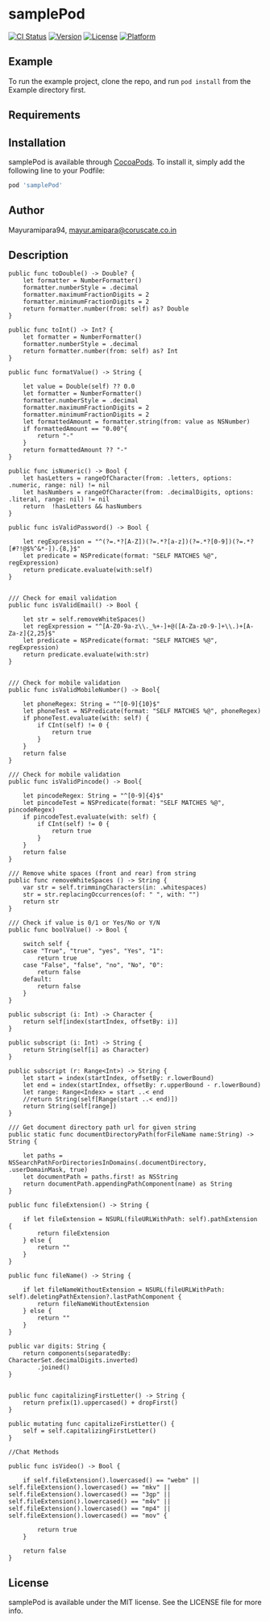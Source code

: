 # samplePod

[![CI Status](https://img.shields.io/travis/Mayuramipara94/samplePod.svg?style=flat)](https://travis-ci.org/Mayuramipara94/samplePod)
[![Version](https://img.shields.io/cocoapods/v/samplePod.svg?style=flat)](https://cocoapods.org/pods/samplePod)
[![License](https://img.shields.io/cocoapods/l/samplePod.svg?style=flat)](https://cocoapods.org/pods/samplePod)
[![Platform](https://img.shields.io/cocoapods/p/samplePod.svg?style=flat)](https://cocoapods.org/pods/samplePod)

## Example

To run the example project, clone the repo, and run `pod install` from the Example directory first.

## Requirements

## Installation

samplePod is available through [CocoaPods](https://cocoapods.org). To install
it, simply add the following line to your Podfile:

```ruby
pod 'samplePod'
```

## Author

Mayuramipara94, mayur.amipara@coruscate.co.in

## Description

    public func toDouble() -> Double? {
        let formatter = NumberFormatter()
        formatter.numberStyle = .decimal
        formatter.maximumFractionDigits = 2
        formatter.minimumFractionDigits = 2
        return formatter.number(from: self) as? Double
    }
    
    public func toInt() -> Int? {
        let formatter = NumberFormatter()
        formatter.numberStyle = .decimal
        return formatter.number(from: self) as? Int
    }
    
    public func formatValue() -> String {
        
        let value = Double(self) ?? 0.0
        let formatter = NumberFormatter()
        formatter.numberStyle = .decimal
        formatter.maximumFractionDigits = 2
        formatter.minimumFractionDigits = 2
        let formattedAmount = formatter.string(from: value as NSNumber)
        if formattedAmount == "0.00"{
            return "-"
        }
        return formattedAmount ?? "-"
    }
    
    public func isNumeric() -> Bool {
        let hasLetters = rangeOfCharacter(from: .letters, options: .numeric, range: nil) != nil
        let hasNumbers = rangeOfCharacter(from: .decimalDigits, options: .literal, range: nil) != nil
        return  !hasLetters && hasNumbers
    }
    
    public func isValidPassword() -> Bool {
        
        let regExpression = "^(?=.*?[A-Z])(?=.*?[a-z])(?=.*?[0-9])(?=.*?[#?!@$%^&*-]).{8,}$"
        let predicate = NSPredicate(format: "SELF MATCHES %@", regExpression)
        return predicate.evaluate(with:self)
    }
    
    
    /// Check for email validation
    public func isValidEmail() -> Bool {
        
        let str = self.removeWhiteSpaces()
        let regExpression = "^[A-Z0-9a-z\\._%+-]+@([A-Za-z0-9-]+\\.)+[A-Za-z]{2,25}$"
        let predicate = NSPredicate(format: "SELF MATCHES %@", regExpression)
        return predicate.evaluate(with:str)
    }
    
    
    /// Check for mobile validation
    public func isValidMobileNumber() -> Bool{
        
        let phoneRegex: String = "^[0-9]{10}$"
        let phoneTest = NSPredicate(format: "SELF MATCHES %@", phoneRegex)
        if phoneTest.evaluate(with: self) {
            if CInt(self) != 0 {
                return true
            }
        }
        return false
    }
    
    /// Check for mobile validation
    public func isValidPincode() -> Bool{
        
        let pincodeRegex: String = "^[0-9]{4}$"
        let pincodeTest = NSPredicate(format: "SELF MATCHES %@", pincodeRegex)
        if pincodeTest.evaluate(with: self) {
            if CInt(self) != 0 {
                return true
            }
        }
        return false
    }
    
    /// Remove white spaces (front and rear) from string
    public func removeWhiteSpaces () -> String {
        var str = self.trimmingCharacters(in: .whitespaces)
        str = str.replacingOccurrences(of: " ", with: "")
        return str
    }
    
    /// Check if value is 0/1 or Yes/No or Y/N
    public func boolValue() -> Bool {
        
        switch self {
        case "True", "true", "yes", "Yes", "1":
            return true
        case "False", "false", "no", "No", "0":
            return false
        default:
            return false
        }
    }
    
    public subscript (i: Int) -> Character {
        return self[index(startIndex, offsetBy: i)]
    }
    
    public subscript (i: Int) -> String {
        return String(self[i] as Character)
    }
    
    public subscript (r: Range<Int>) -> String {
        let start = index(startIndex, offsetBy: r.lowerBound)
        let end = index(startIndex, offsetBy: r.upperBound - r.lowerBound)
        let range: Range<Index> = start ..< end
        //return String(self[Range(start ..< end)])
        return String(self[range])
    }
    
    /// Get document directory path url for given string
    public static func documentDirectoryPath(forFileName name:String) -> String {
        
        let paths = NSSearchPathForDirectoriesInDomains(.documentDirectory, .userDomainMask, true)
        let documentPath = paths.first! as NSString
        return documentPath.appendingPathComponent(name) as String
    }
    
    public func fileExtension() -> String {
        
        if let fileExtension = NSURL(fileURLWithPath: self).pathExtension {
            return fileExtension
        } else {
            return ""
        }
    }
    
    public func fileName() -> String {
        
        if let fileNameWithoutExtension = NSURL(fileURLWithPath: self).deletingPathExtension?.lastPathComponent {
            return fileNameWithoutExtension
        } else {
            return ""
        }
    }
    
    public var digits: String {
        return components(separatedBy: CharacterSet.decimalDigits.inverted)
            .joined()
    }
    
    
    public func capitalizingFirstLetter() -> String {
        return prefix(1).uppercased() + dropFirst()
    }
    
    public mutating func capitalizeFirstLetter() {
        self = self.capitalizingFirstLetter()
    }
    
    //Chat Methods
    
    public func isVideo() -> Bool {
        
        if self.fileExtension().lowercased() == "webm" || self.fileExtension().lowercased() == "mkv" || self.fileExtension().lowercased() == "3gp" || self.fileExtension().lowercased() == "m4v" || self.fileExtension().lowercased() == "mp4" || self.fileExtension().lowercased() == "mov" {
            
            return true
        }
        
        return false
    }

## License

samplePod is available under the MIT license. See the LICENSE file for more info.
